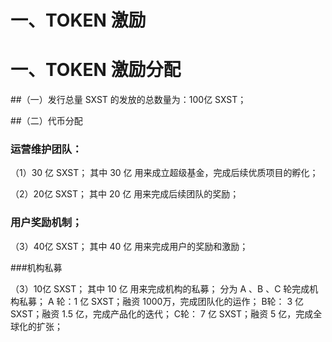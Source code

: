 # 一、TOKEN 激励



# 一、TOKEN 激励分配
##（一）发行总量
SXST 的发放的总数量为：100亿 SXST；

##（二）代币分配

### 运营维护团队：
（1）30 亿 SXST；
其中 30 亿 用来成立超级基金，完成后续优质项目的孵化；

（2）20亿 SXST；
其中 20 亿 用来完成后续团队的奖励；

### 用户奖励机制；

（3）40亿 SXST；
其中 40 亿 用来完成用户的奖励和激励；

###机构私募

（3）10亿 SXST；
其中 10 亿 用来完成机构的私募；
分为 A 、B 、C 轮完成机构私募；
A 轮：1 亿 SXST；融资 1000万，完成团队化的运作；
B轮： 3 亿 SXST；融资 1.5 亿，完成产品化的迭代；
C轮： 7 亿 SXST；融资   5 亿，完成全球化的扩张；
